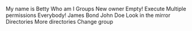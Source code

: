 My name is Betty
Who am I
Groups
New owner
Empty!
 Execute 
Multiple permissions
Everybody!
James Bond
 John Doe 
Look in the mirror
 Directories 
More directories
 Change group 
